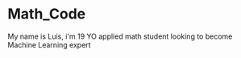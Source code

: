 # Math_Code
My name is Luis, i'm 19 YO applied math student looking to become Machine Learning expert
